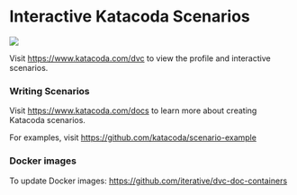 # Interactive Katacoda Scenarios

[![](http://shields.katacoda.com/katacoda/dvc/count.svg)](https://www.katacoda.com/dvc "Get your profile on Katacoda.com")

Visit https://www.katacoda.com/dvc to view the profile and interactive
scenarios.

### Writing Scenarios

Visit https://www.katacoda.com/docs to learn more about creating Katacoda
scenarios.

For examples, visit https://github.com/katacoda/scenario-example

### Docker images

To update Docker images: https://github.com/iterative/dvc-doc-containers

